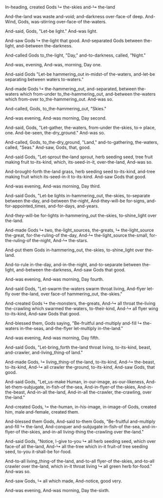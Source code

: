 In-heading, created Gods ↳ the-skies and-↳ the-land

And-the-land was waste and-void; 
and-darkness over-face-of deep.
And-Wind, Gods, was-stirring over-face-of the-waters.

And-said, Gods, "Let-be light."
And-was light.

And-saw Gods ↳ the-light that good. 
And-separated Gods between the-light, and-between the-darkness.

And-called Gods to_the-light, "Day,"
and-to-darkness, called, "Night."

And-was, evening, 
And-was, morning, 
Day one.

And-said Gods "Let-be hammering_out in-midst-of the-waters,
and-let-be separating between waters to-waters."

And-made Gods ↳ the-hammering_out, 
and-separated, between the-waters which from-under to_the-hammering_out, and-between the-waters which from-over to_the-hammering_out. 
And-was so.

And-called, Gods, to_the-hammering_out, "Skies."

And-was evening, 
And-was morning, 
Day second.

And-said, Gods, "Let-gather, the-waters, from-under the-skies, to→ place, one.
And-be-seen, the-dry_ground."
And-was so.

And-called, Gods, to_the-dry_ground, "Land,"
and-to-gathering, the-waters, called, "Seas."
And-saw, Gods, that, good.

And-said Gods, "Let-sprout the-land sprout, herb seeding seed, tree fruit making fruit to-its-kind, which, its-seed-in-it, over-the-land, 
And-was so.

And-brought-forth the-land grass, herb seeding seed to-its-kind, and-tree making fruit which its-seed-in-it to-its-kind. 
And-saw Gods that good.

And-was evening, 
And-was morning, 
Day third.

And-said Gods, "Let-be lights in-hammering_out, the-skies, to-separate between the-day, and-between the-night, 
And-they-will-be for-signs, and-for-appointed_times, and-for-days, and-years.

And-they-will-be for-lights in-hammering_out the-skies, to-shine_light over the-land.

And-made Gods ↳ two, the-light_sources, the-greats, 
↳ the-light_source the-great, for-the-ruling-of the-day, 
And-↳ the-light_source the-small, for-the-ruling-of the-night, 
And-↳ the-stars.

And-put them Gods in-hammering_out, the-skies, to-shine_light over the-land.

And-to-rule in-the-day, and-in-the-night, 
and-to-separate between the-light, and-between the-darkness, 
And-saw Gods that good.

And-was evening, 
And-was morning, 
Day fourth.

And-said Gods, "Let-swarm the-waters swarm throat living, 
And-flyer let-fly over the-land, over face-of hammering_out, the-skies."

And-created Gods ↳ the-monsters, the-greats, 
And-↳ all throat the-living the-crawling which swarmed the-waters, to-their-kind, And-↳ all flyer wing to-its-kind, 
And-saw Gods that good.

And-blessed them, Gods saying, "Be-fruitful and-multiply and-fill ↳ the-waters in-the-seas, and-the-flyer let-multiply in-the-land."

And-was evening, 
And-was morning, 
Day fifth.

And-said Gods, "Let-bring_forth the-land throat living, to-its-kind, beast, and-crawler, and-living_thing-of land."

And-made Gods, ↳ living_thing-of the-land, to-its-kind, 
And-↳ the-beast, to-its-kind, 
And-↳ all crawler the-ground, to-its-kind, 
And-saw Gods, that good.

And-said Gods, "Let_us-make Human, in-our-image, as-our-likeness, 
And-let-them-subjugate, in-fish-of the-sea, 
And-in-flyer-of the-skies, 
And-in-the-beast, 
And-in-all the-land, 
And-in-all the-crawler, the-crawling, over the-land."

And-created Gods, ↳ the-human, in-his-image,
in-image-of Gods, created him, 
male and-female, created them.

And-blessed them Gods, 
And-said to-them Gods, "Be-fruitful and-multiply and-fill ↳ the-land, 
And-conquer and-subjugate in-fish-of the-sea, and-in-flyer-of the-skies, and-in-all living-thing the-crawling over the-land."

And-said Gods, "Notice, I-give to-you ↳ all herb seeding seed, which over face-of all the-land, 
And-↳ all the-tree which in-it fruit-of tree seeding seed, to-you it-shall-be for-food.

And-to-all living_thing-of the-land, and-to-all flyer-of the-skies, and-to-all crawler over the-land, which in-it throat living ↳ all green herb for-food." 
And-was so.

And-saw Gods, ↳ all which made, 
And-notice, good very.

And-was evening, 
And-was morning, 
Day the-sixth.
